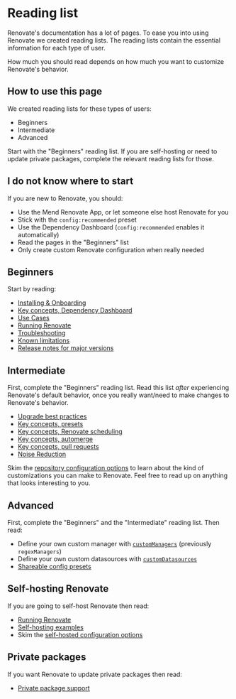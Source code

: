 # Reading list

Renovate's documentation has a lot of pages.
To ease you into using Renovate we created reading lists.
The reading lists contain the essential information for each type of user.

How much you should read depends on how much you want to customize Renovate's behavior.

## How to use this page

We created reading lists for these types of users:

- Beginners
- Intermediate
- Advanced

Start with the "Beginners" reading list.
If you are self-hosting or need to update private packages, complete the relevant reading lists for those.

## I do not know where to start

If you are new to Renovate, you should:

- Use the Mend Renovate App, or let someone else host Renovate for you
- Stick with the `config:recommended` preset
- Use the Dependency Dashboard (`config:recommended` enables it automatically)
- Read the pages in the "Beginners" list
- Only create custom Renovate configuration when really needed

## Beginners

Start by reading:

- [Installing & Onboarding](./getting-started/installing-onboarding.md)
- [Key concepts, Dependency Dashboard](./key-concepts/dashboard.md)
- [Use Cases](./getting-started/use-cases.md)
- [Running Renovate](./getting-started/running.md)
- [Troubleshooting](./troubleshooting.md)
- [Known limitations](./known-limitations.md)
- [Release notes for major versions](./release-notes-for-major-versions.md)

## Intermediate

First, complete the "Beginners" reading list.
Read this list _after_ experiencing Renovate's default behavior, once you really want/need to make changes to Renovate's behavior.

- [Upgrade best practices](./upgrade-best-practices.md)
- [Key concepts, presets](./key-concepts/presets.md)
- [Key concepts, Renovate scheduling](./key-concepts/scheduling.md)
- [Key concepts, automerge](./key-concepts/automerge.md)
- [Key concepts, pull requests](./key-concepts/pull-requests.md)
- [Noise Reduction](./noise-reduction.md)

Skim the [repository configuration options](./configuration-options.md) to learn about the kind of customizations you can make to Renovate.
Feel free to read up on anything that looks interesting to you.

## Advanced

First, complete the "Beginners" and the "Intermediate" reading list.
Then read:

- Define your own custom manager with [`customManagers`](./configuration-options.md#custommanagers) (previously `regexManagers`)
- Define your own custom datasources with [`customDatasources`](./configuration-options.md#customdatasources)
- [Shareable config presets](./config-presets.md)

## Self-hosting Renovate

If you are going to self-host Renovate then read:

- [Running Renovate](./getting-started/running.md)
- [Self-hosting examples](./examples/self-hosting.md)
- Skim the [self-hosted configuration options](./self-hosted-configuration.md)

## Private packages

If you want Renovate to update private packages then read:

- [Private package support](./getting-started/private-packages.md)
